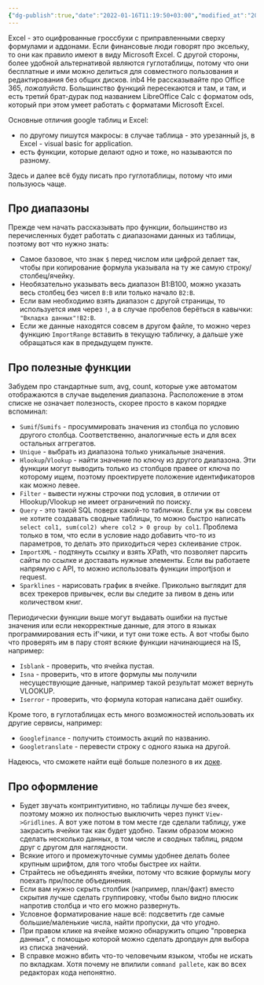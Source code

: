 ```yaml
---
{"dg-publish":true,"date":"2022-01-16T11:19:50+03:00","modified_at":"2022-06-02T08:45:25+03:00","permalink":"/excel/","dgHomeLink":false,"dgPassFrontmatter":true}
---
```



Excel - это оцифрованные гроссбухи с приправленными сверху формулами и аддонами. Если финансовые люди говорят про эксельку, то они как правило имеют в виду Microsoft Excel.
С другой стороны, более удобной альтернативой являются гуглотаблицы, потому что они бесплатные и ими можно делиться для совместного пользования и редактирования без общих дисков. 
inb4 Не рассказывайте про Office 365, _пожалуйста_.
Большинство функций пересекаются и там, и там, и есть третий брат-дурак под названием LibreOffice Calc с форматом ods, который при этом умеет работать с форматами Microsoft Excel.

Основные отличия google таблиц и Excel:
- по другому пишутся макросы: в случае таблица - это урезанный js, в Excel - visual basic for application.
- есть функции, которые делают одно и тоже, но называются по разному.

Здесь и далее всё буду писать про гуглотаблицы, потому что ими пользуюсь чаще.

## Про диапазоны

Прежде чем начать рассказывать про функции, большинство из перечисленных будет работать с диапазонами данных из таблицы, поэтому вот что нужно знать:
- Самое базовое, что знак `$` перед числом или цифрой делает так, чтобы при копирование формула указывала на ту же самую строку/столбец/ячейку.
- Необязательно указывать весь диапазон B1:B100, можно указать весь столбец без чисел `B:B` или только начало `B2:B`.
- Если вам необходимо взять диапазон с другой страницы, то используется имя через `!`, а в случае пробелов берёться в кавычки: `"Вкладка данных"!B2:B`.
- Если же данные находятся совсем в другом файле, то можно через функцию `ImportRange` вставить в текущую табличку, а дальше уже обращаться как в предыдущем пункте.

## Про полезные функции

Забудем про стандартные sum, avg, count, которые уже автоматом отображаются в случае выделения диапазона. Расположение в этом списке не означает полезность, скорее просто в каком порядке вспоминал:
- `Sumif`/`Sumifs` - просуммировать значения из столбца по условию другого столбца. Соответственно, аналогичные есть и для всех остальных аггрегатов.
- `Unique` - выбрать из диапазона только уникальные значения.
- `Hlookup`/`Vlookup` - найти значение по ключу из другого диапазона. Эти функции могут выводить только из столбцов правее от ключа по которому ищем, поэтому проектируете положение идентификаторов как можно левее.
- `Filter` - вывести нужны строчки под условия, в отличии от Hlookup/Vlookup не имеет ограничений по поиску.
- `Query` - это такой SQL поверх какой-то таблички. Если уж вы совсем не хотите создавать сводные таблицы, то можно быстро написать `select col1, sum(col2) where col2 > 0 group by col1`. Проблема только в том, что если в условие надо добавить что-то из параметров, то делать это приходиться через склеивание строк.
- `ImportXML` - подтянуть ссылку и взять XPath, что позволяет парсить сайты по ссылке и доставать нужные элементы. Если вы работаете напрямую с API, то можно использовать функции importjson и request.
- `Sparklines` - нарисовать график в ячейке. Прикольно выглядит для всех трекеров привычек, если вы следите за пивом в день или количеством книг.

Периодически функции выше могут выдавать ошибки на пустые значения или если некорректные данные, для этого в языках программирования есть if'чики, и тут они тоже есть.
А вот чтобы было что проверять им в пару стоят всякие функции начинающиеся на IS, например:
- `Isblank` - проверить, что ячейка пустая.
- `Isna` - проверить, что в итоге формулы мы получили несуществующие данные, например такой результат может вернуть VLOOKUP.
- `Iserror` - проверить, что формула которая написана даёт ошибку.

Кроме того, в гуглотаблицах есть много возможностей использовать их другие сервисы, например:
- `Googlefinance` - получить стоимость акций по названию.
- `Googletranslate` - перевести строку с одного языка на другой.

Надеюсь, что сможете найти ещё больше полезного в их [доке](https://support.google.com/docs/table/25273).

## Про оформление

- Будет звучать контринтуитивно, но таблицы лучше без ячеек, поэтому можно их полностью выключить через пункт `View->Gridlines`. А вот уже потом в том месте где сделали таблицу, уже закрасить ячейки так как будет удобно. Таким образом можно сделать несколько данных, в том числе и сводных таблиц, рядом друг с другом для наглядности.
- Всякие итого и промежуточные суммы удобнее делать более крупным шрифтом, для того чтобы быстрее их найти.
- Страйтесь не объединять ячейки, потому что всякие формулы могу поехать при/после объединения.
- Если вам нужно скрыть столбик (например, план/факт) вместо скрытия лучше сделать группировку, чтобы было видно плюсик напротив столбца и что его можно развернуть.
- Условное форматирование наше всё: подсветить где самые большие/маленькие числа, найти пропуски, да что угодно.
- При правом клике на ячейке можно обнаружить опцию "проверка данных", с помощью которой можно сделать дропдаун для выбора из списка значений.
- В справке можно вбить что-то человечьим языком, чтобы не искать по вкладкам. Хотя почему не впилили `command pallete`, как во всех редакторах кода непонятно.
